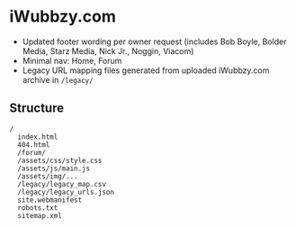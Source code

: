 # iWubbzy.com

- Updated footer wording per owner request (includes Bob Boyle, Bolder Media, Starz Media, Nick Jr., Noggin, Viacom)
- Minimal nav: Home, Forum
- Legacy URL mapping files generated from uploaded iWubbzy.com archive in `/legacy/`

## Structure
```
/
  index.html
  404.html
  /forum/
  /assets/css/style.css
  /assets/js/main.js
  /assets/img/...
  /legacy/legacy_map.csv
  /legacy/legacy_urls.json
  site.webmanifest
  robots.txt
  sitemap.xml
```
